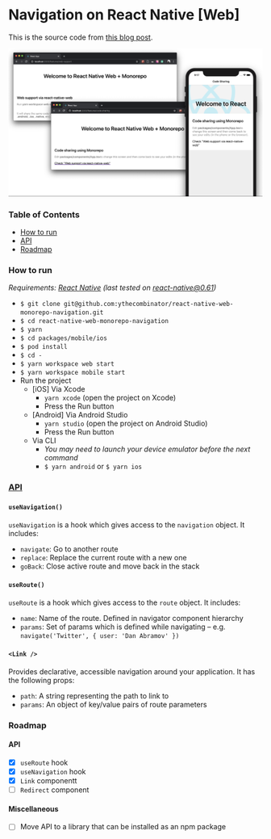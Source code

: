 # Navigation on React Native [Web]

This is the source code from [this blog post](https://dev.to/ythecombinator/driving-towards-a-universal-navigation-strategy-in-react-j60).

![cover](cover.png)

### Table of Contents

- [How to run](#how-to-run)
- [API](#api)
- [Roadmap](#roadmap)

### How to run

_Requirements: [React Native](https://facebook.github.io/react-native/docs/getting-started.html#native) (last tested on react-native@0.61)_

- `$ git clone git@github.com:ythecombinator/react-native-web-monorepo-navigation.git`
- `$ cd react-native-web-monorepo-navigation`
- `$ yarn`
- `$ cd packages/mobile/ios`
- `$ pod install`
- `$ cd -`
- `$ yarn workspace web start`
- `$ yarn workspace mobile start`
- Run the project
  - [iOS] Via Xcode
    - `yarn xcode` (open the project on Xcode)
    - Press the Run button
  - [Android] Via Android Studio
    - `yarn studio` (open the project on Android Studio)
    - Press the Run button
  - Via CLI
    - _You may need to launch your device emulator before the next command_
    - `$ yarn android` or `$ yarn ios`

### [API](#api)

#### `useNavigation()`

`useNavigation` is a hook which gives access to the `navigation` object. It includes:

- `navigate`: Go to another route
- `replace`: Replace the current route with a new one
- `goBack`: Close active route and move back in the stack

#### `useRoute()`

`useRoute` is a hook which gives access to the `route` object. It includes:

- `name`: Name of the route. Defined in navigator component hierarchy
- `params`: Set of params which is defined while navigating – e.g. `navigate('Twitter', { user: 'Dan Abramov' })`

#### `<Link />`

Provides declarative, accessible navigation around your application. It has the following props:

- `path`: A string representing the path to link to
- `params`: An object of key/value pairs of route parameters

### Roadmap

#### API

- [x] `useRoute` hook
- [x] `useNavigation` hook
- [x] `Link` componentt
- [ ] `Redirect` component

#### Miscellaneous

- [ ] Move API to a library that can be installed as an npm package
